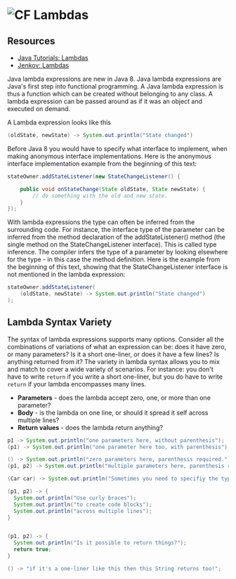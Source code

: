 # ![CF](http://i.imgur.com/7v5ASc8.png) Lambdas 

## Resources
* [Java Tutorials: Lambdas](https://docs.oracle.com/javase/tutorial/java/javaOO/lambdaexpressions.html)
* [Jenkov: Lambdas](http://tutorials.jenkov.com/java/lambda-expressions.html) 

Java lambda expressions are new in Java 8. Java lambda expressions are Java's
first step into functional programming. A Java lambda expression is thus
a function which can be created without belonging to any class. A lambda
expression can be passed around as if it was an object and executed on demand.

A Lambda expression looks like this

```java
(oldState, newState) -> System.out.println("State changed")
```

Before Java 8 you would have to specify what interface to implement, when
making anonymous interface implementations. Here is the anonymous interface
implementation example from the beginning of this text:

```java
stateOwner.addStateListener(new StateChangeListener() {

    public void onStateChange(State oldState, State newState) {
        // do something with the old and new state.
    }
});
```

With lambda expressions the type can often be inferred from the surrounding
code. For instance, the interface type of the parameter can be inferred from
the method declaration of the addStateListener() method (the single method on
the StateChangeListener interface). This is called type inference. The compiler
infers the type of a parameter by looking elsewhere for the type - in this case
the method definition. Here is the example from the beginning of this text,
showing that the StateChangeListener interface is not mentioned in the lambda
expression:

```java
stateOwner.addStateListener(
    (oldState, newState) -> System.out.println("State changed")
);
```

## Lambda Syntax Variety
The syntax of lambda expressions supports many options. Consider all the
combinations of variations of what an expression can be: does it have zero,
or many parameters? Is it a short one-liner, or does it have a few lines?
Is anything returned from it? The variety in lambda syntax allows you to
mix and match to cover a wide variety of scenarios. For instance: you
don't have to write `return` if you write a short one-liner, but you
do have to write `return` if your lambda encompasses many lines.

* **Parameters** - does the lambda accept zero, one, or more than one
  parameter?
* **Body** - is the lambda on one line, or should it spread it self
  across multiple lines?
* **Return values** - does the lambda return anything?

```java
p1 -> System.out.println("one parameters here, without parenthesis");
(p1) -> System.out.println("one parameter here too, with parenthesis");

() -> System.out.println("zero parameters here, parenthesis required.");
(p1, p2) -> System.out.println("multiple parameters here, parenthesis required.");

(Car car) -> System.out.println("Sometimes you need to specifiy the type of a param");

(p1, p2) -> {
  System.out.println("Use curly braces");
  System.out.println("to create code blocks");
  System.out.println("across multiple lines");
}


(p1, p2) -> {
  System.out.println("Is it possible to return things?");
  return true;
}

() -> "if it's a one-liner like this then this String returns too!";
```
